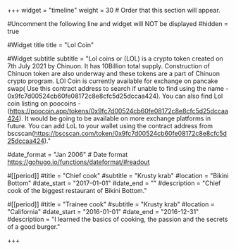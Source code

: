 +++ 
widget = "timeline" 
weight = 30 # Order that this section will appear.

#Uncomment the following line and widget will NOT be displayed
#hidden = true

#Widget title
title = "Lol Coin"

#Widget subtitle
subtitle = "Lol coins or (LOL) is a crypto token created on 7th July 2021 by Chinuon. It has 10Billion total supply. Construction of Chinuon token are also underway and these tokens are a part of Chinuon crypto program. LOl Coin is currently available for exchange on pancake swap( Use this contract address to search if unable to find using the name - 0x9fc7d00524cb60fe08172c8e8cfc5d25dccaa424). You can also find Lol coin listing on poocoins - (https://poocoin.app/tokens/0x9fc7d00524cb60fe08172c8e8cfc5d25dccaa424). It would be going to be available on more exchange platforms in future. You can add LoL to your wallet using the contract address from bscscan(https://bscscan.com/token/0x9fc7d00524cb60fe08172c8e8cfc5d25dccaa424)."



#date_format = "Jan 2006" # Date format https://gohugo.io/functions/dateformat/#readout


 
#[[period]] 
#title = "Chief cook" 
#subtitle = "Krusty krab" 
#location = "Bikini Bottom" 
#date_start = "2017-01-01" 
#date_end = "" 
#description = "Chief cook of the biggest restaurant of Bikini Bottom."

#[[period]] 
#title = "Trainee cook" 
#subtitle = "Krusty krab" 
#location = "California" 
#date_start = "2016-01-01" 
#date_end = "2016-12-31" 
#description = "I learned the basics of cooking, the passion and the secrets of a good burger." 

+++